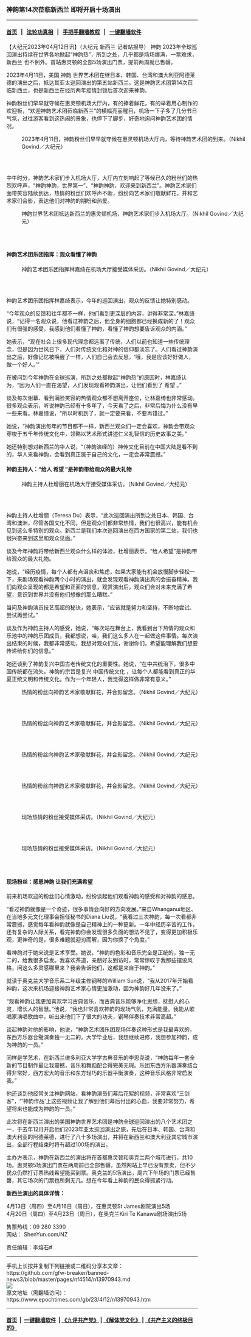 ### 神韵第14次莅临新西兰 即将开启十场演出
------------------------

#### [首页](https://github.com/gfw-breaker/banned-news3/blob/master/README.md) &nbsp;&nbsp;|&nbsp;&nbsp; [法轮功真相](https://github.com/begood0513/basic/blob/master/README.md)  &nbsp;&nbsp;|&nbsp;&nbsp; [手把手翻墙教程](https://github.com/gfw-breaker/guides/wiki)  &nbsp;&nbsp;|&nbsp;&nbsp; [一键翻墙软件](https://github.com/gfw-breaker/nogfw/blob/master/README.md)  



<div><p>
 【大纪元2023年04月12日讯】（大纪元
 <ok href="https://www.epochtimes.com/gb/tag/%E6%96%B0%E8%A5%BF%E5%85%B0.html">
  新西兰
 </ok>
 记者站报导）
 <ok href="https://www.epochtimes.com/gb/tag/%E7%A5%9E%E9%9F%B5.html">
  神韵
 </ok>
 2023年全球巡回演出持续在世界各地掀起“神韵热”，所到之处，几乎都是场场爆满，一票难求，
 <ok href="https://www.epochtimes.com/gb/tag/%E6%96%B0%E8%A5%BF%E5%85%B0.html">
  新西兰
 </ok>
 也不例外。首站惠灵顿的全部5场演出门票，提前两周就已售罄。
</p>
<p>
 2023年4月11日，美国
 <ok href="https://www.epochtimes.com/gb/tag/%E7%A5%9E%E9%9F%B5.html">
  神韵
 </ok>
 世界艺术团在继日本、韩国、台湾和澳大利亚阿德莱德的演出之后，抵达其亚太巡回演出的第五站新西兰。这是神韵艺术团第14次莅临新西兰，也是新西兰在经历两年疫情封锁后首次迎来神韵。
</p>
<p>
 神韵粉丝们早早就守候在惠灵顿机场大厅内，有的捧着鲜花，有的举着用心制作的欢迎板，“欢迎神韵艺术团莅临新西兰”的横幅亮丽醒目，机场一下子多了几分节日气氛，过往游客看到这热闹的景象，也停下了脚步，好奇地询问神韵艺术团的情况。
</p>
<figure aria-describedby="caption-attachment-13971008" class="wp-caption aligncenter" id="attachment_13971008" style="width: 600px">
 <ok href="https://i.epochtimes.com/assets/uploads/2023/04/id13971008-2304120042091886.jpg" target="_blank">
  <img alt="" class="size-large wp-image-13971008" src="https://i.epochtimes.com/assets/uploads/2023/04/id13971008-2304120042091886-600x400.jpg" title=""/>
 </ok>
 <br/><figcaption class="wp-caption-text" id="caption-attachment-13971008">
  2023年4月11日，神韵粉丝们早早就守候在惠灵顿机场大厅内，等待神韵艺术团的到来。（Nikhil Govind／大纪元）
 </figcaption><br/>
</figure><br/>
<p>
 中午时分，神韵艺术家们步入机场大厅，大厅内立刻响起了等候已久的粉丝们的热烈欢呼声，“神韵神韵，世界第一”、“神韵神韵，欢迎来到新西兰”。神韵艺术家们面带笑容陆续到达，热情的粉丝们欢呼声不断，纷纷向艺术家们敬献鲜花，并和艺术家们合影，表达他们对神韵的期盼和热爱。
</p>
<figure aria-describedby="caption-attachment-13971010" class="wp-caption aligncenter" id="attachment_13971010" style="width: 600px">
 <ok href="https://i.epochtimes.com/assets/uploads/2023/04/id13971010-2304120042031886.jpg" target="_blank">
  <img alt="" class="size-large wp-image-13971010" src="https://i.epochtimes.com/assets/uploads/2023/04/id13971010-2304120042031886-600x400.jpg" title=""/>
 </ok>
 <br/><figcaption class="wp-caption-text" id="caption-attachment-13971010">
  神韵世界艺术团抵达新西兰的惠灵顿机场，神韵艺术家们步入机场大厅。（Nikhil Govind／大纪元）
 </figcaption><br/>
</figure><br/>
<h4>
 神韵艺术团乐团指挥：观众看懂了神韵
</h4>
<figure aria-describedby="caption-attachment-13971012" class="wp-caption aligncenter" id="attachment_13971012" style="width: 600px">
 <ok href="https://i.epochtimes.com/assets/uploads/2023/04/id13971012-2304120042001886.jpg" target="_blank">
  <img alt="" class="size-large wp-image-13971012" src="https://i.epochtimes.com/assets/uploads/2023/04/id13971012-2304120042001886-600x400.jpg" title=""/>
 </ok>
 <br/><figcaption class="wp-caption-text" id="caption-attachment-13971012">
  神韵艺术团乐团指挥林嘉绮在机场大厅接受媒体采访。（Nikhil Govind／大纪元）
 </figcaption><br/>
</figure><br/>
<p>
 神韵艺术团乐团指挥林嘉绮表示，今年的巡回演出，观众的反馈让她特别感动。
</p>
<p>
 “今年观众的反馈和往年都不一样，他们看到更深层的内容，讲得非常深。”林嘉绮说，“记得一名观众说，他看过神韵之后，他全身的细胞都已经换成新的了！观众们有很强的感受，我感到他们看懂了神韵，看懂了神韵想要告诉观众的内涵。”
</p>
<p>
 她表示，“现在社会上很多现代理念都远离了传统，人们以前也知道一些传统理念，但是因为世风日下，人们对传统文化和对神的信仰都淡忘了。人们看过神韵演出之后，好像记忆被唤醒了一样，人们自己会去反思，‘哦，我是应该好好做人，做一个好人。’”
</p>
<p>
 在被问到今年神韵在全球巡演，所到之处都掀起“神韵热”的原因时，林嘉绮认为，“因为人们一直在渴望，人们发现观看神韵演出，让他们看到了
 <ok href="https://www.epochtimes.com/gb/tag/%E5%B8%8C%E6%9C%9B.html">
  希望
 </ok>
 。”
</p>
<p>
 谈及每次谢幕、看到满脸笑容的热情观众都不想离开座位，让林嘉绮也非常感动。很多观众表示，听说神韵已经有十多年了，今天看了之后，非常后悔为什么没有早一些来看。林嘉绮说，“所以时机到了，就一定要来看，不要再错过。”
</p>
<p>
 她说，“神韵演出每年的节目都不一样，新西兰观众们一定会喜欢，神韵会带观众穿梭于五千年传统文化中，领略以艺术形式讲述仁义礼智信的历史故事之美。”
</p>
<p>
 她还特别想对新西兰的华人说，“（神韵演绎的）神传文化目前在中国大陆是看不到的，华人来看神韵，会看到真正属于自己的文化，一定会非常震撼。”
</p>
<h4>
 神韵主持人：“给人
 <ok href="https://www.epochtimes.com/gb/tag/%E5%B8%8C%E6%9C%9B.html">
  希望
 </ok>
 ”是神韵带给观众的最大礼物
</h4>
<figure aria-describedby="caption-attachment-13971015" class="wp-caption aligncenter" id="attachment_13971015" style="width: 600px">
 <ok href="https://i.epochtimes.com/assets/uploads/2023/04/id13971015-2304120042171886.jpg" target="_blank">
  <img alt="" class="size-large wp-image-13971015" src="https://i.epochtimes.com/assets/uploads/2023/04/id13971015-2304120042171886-600x400.jpg" title=""/>
 </ok>
 <br/><figcaption class="wp-caption-text" id="caption-attachment-13971015">
  神韵主持人杜增丽在机场大厅接受媒体采访。（Nikhil Govind／大纪元）
 </figcaption><br/>
</figure><br/>
<p>
 神韵主持人杜增丽（Teresa Du）表示，“此次巡回演出所到之处日本、韩国、台湾和澳洲，尽管各国文化不同，但是观众们都非常热情，我们也很高兴，能有机会见到这么多特别的观众。新西兰是我们本次巡回演出在西方国家的第二站，我们也很兴奋来到这里和观众见面。”
</p>
<p>
 谈及今年神韵将带给新西兰观众什么样的体验，杜增丽表示，“给人希望”是神韵带给观众的最大礼物。
</p>
<p>
 她说，“经历疫情，每个人都有点沮丧和焦虑，如果大家能有机会放慢脚步轻松一下，来剧场观看神韵两个小时的演出，就会发现观看神韵演出真的会振奋精神。我们向观众呈现的都是希望和正面的信息，观赏演出后，观众们会对未来充满了希望，意识到世界并没有他们想像的那么糟糕。”
</p>
<p>
 当问及神韵演员技艺高超的秘诀，她表示，“应该就是努力和坚持，不断地尝试、尝试再尝试。”
</p>
<p>
 谈及作为神韵主持人的感受，她说，“每次站在舞台上，我看到台下热情的观众和乐池中的神韵乐团成员，我都想说，哇，我们这么多人在一起做这件事情。每次演出结束的时候，我都非常感动，我想对观众们说，谢谢你们，希望能理解我们想要传递给你们的信息。”
</p>
<p>
 她还谈到了神韵复兴中国古老传统文化的重要性。她说，“在中共统治下，很多中国传统都在流失，神韵的宗旨是复兴
 <ok href="https://www.epochtimes.com/gb/tag/%E4%B8%AD%E5%9B%BD%E4%BC%A0%E7%BB%9F%E6%96%87%E5%8C%96.html">
  中国传统文化
 </ok>
 ，让每个人都能看到真正的华夏正统文明和传统文化。作为一个年轻人，我觉得这样做非常有意义。”
</p>
<figure aria-describedby="caption-attachment-13971016" class="wp-caption aligncenter" id="attachment_13971016" style="width: 600px">
 <ok href="https://i.epochtimes.com/assets/uploads/2023/04/id13971016-2304120042231886.jpg" target="_blank">
  <img alt="" class="size-large wp-image-13971016" src="https://i.epochtimes.com/assets/uploads/2023/04/id13971016-2304120042231886-600x400.jpg" title=""/>
 </ok>
 <br/><figcaption class="wp-caption-text" id="caption-attachment-13971016">
  热情的粉丝向神韵艺术家敬献鲜花，并合影留念。（Nikhil Govind／大纪元）
 </figcaption><br/>
</figure><br/>
<figure aria-describedby="caption-attachment-13971017" class="wp-caption aligncenter" id="attachment_13971017" style="width: 600px">
 <ok href="https://i.epochtimes.com/assets/uploads/2023/04/id13971017-2304120042201886.jpg" target="_blank">
  <img alt="" class="size-large wp-image-13971017" src="https://i.epochtimes.com/assets/uploads/2023/04/id13971017-2304120042201886-600x400.jpg" title=""/>
 </ok>
 <br/><figcaption class="wp-caption-text" id="caption-attachment-13971017">
  热情的粉丝向神韵艺术家敬献鲜花，并合影留念。（Nikhil Govind／大纪元）
 </figcaption><br/>
</figure><br/>
<figure aria-describedby="caption-attachment-13971020" class="wp-caption aligncenter" id="attachment_13971020" style="width: 600px">
 <ok href="https://i.epochtimes.com/assets/uploads/2023/04/id13971020-2304120042151886.jpg" target="_blank">
  <img alt="" class="size-large wp-image-13971020" src="https://i.epochtimes.com/assets/uploads/2023/04/id13971020-2304120042151886-600x400.jpg" title=""/>
 </ok>
 <br/><figcaption class="wp-caption-text" id="caption-attachment-13971020">
  热情的粉丝向神韵艺术家敬献鲜花，并合影留念。（Nikhil Govind／大纪元）
 </figcaption><br/>
</figure><br/>
<figure aria-describedby="caption-attachment-13971021" class="wp-caption aligncenter" id="attachment_13971021" style="width: 600px">
 <ok href="https://i.epochtimes.com/assets/uploads/2023/04/id13971021-2304120042061886.jpg" target="_blank">
  <img alt="" class="size-large wp-image-13971021" src="https://i.epochtimes.com/assets/uploads/2023/04/id13971021-2304120042061886-600x400.jpg" title=""/>
 </ok>
 <br/><figcaption class="wp-caption-text" id="caption-attachment-13971021">
  热情的粉丝向神韵艺术家敬献鲜花，并合影留念。（Nikhil Govind／大纪元）
 </figcaption><br/>
</figure><br/>
<figure aria-describedby="caption-attachment-13971022" class="wp-caption aligncenter" id="attachment_13971022" style="width: 600px">
 <ok href="https://i.epochtimes.com/assets/uploads/2023/04/id13971022-2304120041581886.jpg" target="_blank">
  <img alt="" class="size-large wp-image-13971022" src="https://i.epochtimes.com/assets/uploads/2023/04/id13971022-2304120041581886-600x400.jpg" title=""/>
 </ok>
 <br/><figcaption class="wp-caption-text" id="caption-attachment-13971022">
  现场热情的粉丝接受媒体采访。（Nikhil Govind／大纪元）
 </figcaption><br/>
</figure><br/>
<figure aria-describedby="caption-attachment-13971025" class="wp-caption aligncenter" id="attachment_13971025" style="width: 600px">
 <ok href="https://i.epochtimes.com/assets/uploads/2023/04/id13971025-2304120041551886.jpg" target="_blank">
  <img alt="" class="size-large wp-image-13971025" src="https://i.epochtimes.com/assets/uploads/2023/04/id13971025-2304120041551886-600x400.jpg" title=""/>
 </ok>
 <br/><figcaption class="wp-caption-text" id="caption-attachment-13971025">
  现场热情的粉丝接受媒体采访。（Nikhil Govind／大纪元）
 </figcaption><br/>
</figure><br/>
<h4>
 现场粉丝：感恩神韵 让我们充满希望
</h4>
<p>
 前来机场欢迎的粉丝们心情激动，纷纷谈起他们观看神韵的感受和对神韵的感恩。
</p>
<p>
 “看过神韵就像是一个奇迹，很多事情会向好的方向发展。”来自Whanganui地区、在当地多元文化理事会担任秘书的Diana Liu说，“我看过三次神韵，每一次看都非常震撼，感觉每年看神韵就像是自己精神上的一种更新。一年中经历辛苦的工作，还有复杂的人际关系，看完神韵你会发现很多负面的想法不见了，变得更加积极乐观，更神奇的是，很多难题就迎刃而解，因为你换了个角度。”
</p>
<p>
 看神韵对于她来说是艺术享受。她说，“神韵的色彩和音乐完全是正统的，独一无二的，给我很多启发。我喜欢茶道，亲朋好友到访时，常常惊叹于我那些摆设风格，问这么多灵感哪里来？我会告诉他们，这都是来自于神韵。”
</p>
<p>
 就读于奥克兰大学音乐系二年级主修钢琴的William Sun说，“我从2017年开始看神韵，这次来机场迎接神韵艺术家心情更加激动，因为神韵好几年没来了。”
</p>
<p>
 “观看神韵让我更加喜欢学习古典音乐，而古典音乐能够净化思想，抚慰人的心灵，增长人的智慧。”他说，“我也非常喜欢神韵的现场气氛，充满能量。我能从歌唱家演唱歌曲中，听出来他们下了很大的功夫，钢琴伴奏技术非常高超。”
</p>
<p>
 谈起神韵对他的影响，他说，“神韵艺术团乐团现场伴奏这种形式是我最喜欢的，东西方乐器合璧演奏独一无二的。大学毕业后，我想继续进修，我想参加神韵，成为神韵的一员。”
</p>
<p>
 同样是学艺术，在新西兰维多利亚大学学古典音乐的李思尧说，“神韵每年一套全新的节目制作最让我震撼，音乐和舞蹈配合得完美无瑕。乐团东西方乐器演奏结合得非常好，西方宏大的音乐和东方轻巧的乐器平衡演奏，这种音乐风格非常启发我。”
</p>
<p>
 他还谈到他经常关注神韵网站，看神韵演员们幕后花絮的视频，非常喜欢“三剑客”，“‘神韵作品’上这些视频让我了解到他们幕后付出的心血，我要非常努力，希望将来也能成为神韵的一员。”
</p>
<p>
 此次将在新西兰演出的美国神韵世界艺术团是神韵全球巡回演出的八个艺术团之一，于去年12月开启他们2023年亚太巡回演出之旅，先后在日本、韩国、台湾和澳大利亚的阿德莱德，进行了八十多场演出，并将在新西兰和澳大利亚其它城市演出，全部行程结束时将有超过100场的演出。
</p>
<p>
 主办方表示，神韵在新西兰的演出将在首都惠灵顿和奥克兰两个城市进行，共10场。惠灵顿5场演出门票在两周前已全部售罄，虽然网站上早已没有票卖，但不少民众仍然打订票热线希望能买到票。奥克兰的5场演出，周六下午场的门票已经售罄，其它场次的门票也所剩无几。想在今年看上神韵的民众得抓紧行动。
</p>
<p>
 <strong>
  新西兰演出的具体详情：
 </strong>
</p>
<p>
 4月13日（周四）至4月16日（周日），在惠灵顿St James剧院演出5场
 <br/>
 4月20日（周四）至4月23日（周日），在奥克兰Kiri Te Kanawa剧场演出5场
</p>
<p>
 售票热线：09 280 3390
 <br/>
 网站：
 <ok href="http://ShenYun.com/NZ" rel="noopener noreferrer" target="_blank">
  ShenYun.com/NZ
 </ok>
</p>
<p>
 责任编辑：李熔石#
</p>
</div>
<hr/>
手机上长按并复制下列链接或二维码分享本文章：<br/>
https://github.com/gfw-breaker/banned-news3/blob/master/pages/nf4514/n13970943.md <br/>
<a href='https://github.com/gfw-breaker/banned-news3/blob/master/pages/nf4514/n13970943.md'><img src='https://github.com/gfw-breaker/banned-news3/blob/master/pages/nf4514/n13970943.md.png'/></a> <br/>
原文地址（需翻墙访问）：https://www.epochtimes.com/gb/23/4/12/n13970943.htm


------------------------
#### [首页](https://github.com/gfw-breaker/banned-news3/blob/master/README.md) &nbsp;|&nbsp; [一键翻墙软件](https://github.com/gfw-breaker/nogfw/blob/master/README.md) &nbsp;| [《九评共产党》](https://github.com/gfw-breaker/9ping.md/blob/master/README.md#九评之一评共产党是什么) | [《解体党文化》](https://github.com/gfw-breaker/jtdwh.md/blob/master/README.md) | [《共产主义的终极目的》](https://github.com/gfw-breaker/gczydzjmd.md/blob/master/README.md)


<img src='http://gfw-breaker.win/banned-news3/pages/nf4514/n13970943.md' width='0px' height='0px'/>